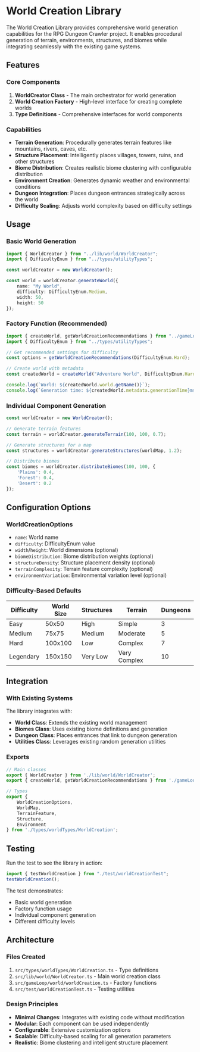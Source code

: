 # World Creation Library

The World Creation Library provides comprehensive world generation capabilities for the RPG Dungeon Crawler project. It enables procedural generation of terrain, environments, structures, and biomes while integrating seamlessly with the existing game systems.

## Features

### Core Components

1. **WorldCreator Class** - The main orchestrator for world generation
2. **World Creation Factory** - High-level interface for creating complete worlds
3. **Type Definitions** - Comprehensive interfaces for world components

### Capabilities

- **Terrain Generation**: Procedurally generates terrain features like mountains, rivers, caves, etc.
- **Structure Placement**: Intelligently places villages, towers, ruins, and other structures
- **Biome Distribution**: Creates realistic biome clustering with configurable distribution
- **Environment Creation**: Generates dynamic weather and environmental conditions
- **Dungeon Integration**: Places dungeon entrances strategically across the world
- **Difficulty Scaling**: Adjusts world complexity based on difficulty settings

## Usage

### Basic World Generation

```typescript
import { WorldCreator } from "../lib/world/WorldCreator";
import { DifficultyEnum } from "../types/utilityTypes";

const worldCreator = new WorldCreator();

const world = worldCreator.generateWorld({
    name: "My World",
    difficulty: DifficultyEnum.Medium,
    width: 50,
    height: 50
});
```

### Factory Function (Recommended)

```typescript
import { createWorld, getWorldCreationRecommendations } from "../gameLoop/world/worldCreation";
import { DifficultyEnum } from "../types/utilityTypes";

// Get recommended settings for difficulty
const options = getWorldCreationRecommendations(DifficultyEnum.Hard);

// Create world with metadata
const createdWorld = createWorld("Adventure World", DifficultyEnum.Hard, options);

console.log(`World: ${createdWorld.world.getName()}`);
console.log(`Generation time: ${createdWorld.metadata.generationTime}ms`);
```

### Individual Component Generation

```typescript
const worldCreator = new WorldCreator();

// Generate terrain features
const terrain = worldCreator.generateTerrain(100, 100, 0.7);

// Generate structures for a map
const structures = worldCreator.generateStructures(worldMap, 1.2);

// Distribute biomes
const biomes = worldCreator.distributeBiomes(100, 100, {
    'Plains': 0.4,
    'Forest': 0.4,
    'Desert': 0.2
});
```

## Configuration Options

### WorldCreationOptions

- `name`: World name
- `difficulty`: DifficultyEnum value
- `width`/`height`: World dimensions (optional)
- `biomeDistribution`: Biome distribution weights (optional)
- `structureDensity`: Structure placement density (optional)
- `terrainComplexity`: Terrain feature complexity (optional)
- `environmentVariation`: Environmental variation level (optional)

### Difficulty-Based Defaults

| Difficulty | World Size | Structures | Terrain | Dungeons |
|------------|------------|------------|---------|----------|
| Easy       | 50x50      | High       | Simple  | 3        |
| Medium     | 75x75      | Medium     | Moderate| 5        |
| Hard       | 100x100    | Low        | Complex | 7        |
| Legendary  | 150x150    | Very Low   | Very Complex | 10   |

## Integration

### With Existing Systems

The library integrates with:

- **World Class**: Extends the existing world management
- **Biomes Class**: Uses existing biome definitions and generation
- **Dungeon Class**: Places entrances that link to dungeon generation
- **Utilities Class**: Leverages existing random generation utilities

### Exports

```typescript
// Main classes
export { WorldCreator } from './lib/world/WorldCreator';
export { createWorld, getWorldCreationRecommendations } from './gameLoop/world/worldCreation';

// Types
export { 
    WorldCreationOptions, 
    WorldMap, 
    TerrainFeature, 
    Structure, 
    Environment 
} from './types/worldTypes/WorldCreation';
```

## Testing

Run the test to see the library in action:

```typescript
import { testWorldCreation } from "./test/worldCreationTest";
testWorldCreation();
```

The test demonstrates:
- Basic world generation
- Factory function usage
- Individual component generation
- Different difficulty levels

## Architecture

### Files Created

1. `src/types/worldTypes/WorldCreation.ts` - Type definitions
2. `src/lib/world/WorldCreator.ts` - Main world creation class
3. `src/gameLoop/world/worldCreation.ts` - Factory functions
4. `src/test/worldCreationTest.ts` - Testing utilities

### Design Principles

- **Minimal Changes**: Integrates with existing code without modification
- **Modular**: Each component can be used independently
- **Configurable**: Extensive customization options
- **Scalable**: Difficulty-based scaling for all generation parameters
- **Realistic**: Biome clustering and intelligent structure placement